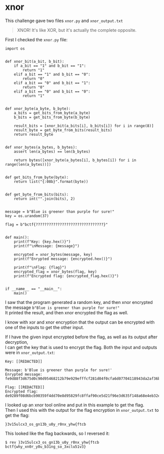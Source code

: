 # xnor

This challenge gave two files `xnor.py` and `xnor_output.txt`
>XNOR! It's like XOR, but it's actually the complete opposite.

First I checked the `xnor.py` file:
```
import os


def xnor_bit(a_bit, b_bit):
    if a_bit == "1" and b_bit == "1":
        return "1"
    elif a_bit == "1" and b_bit == "0":
        return "0"
    elif a_bit == "0" and b_bit == "1":
        return "0"
    elif a_bit == "0" and b_bit == "0":
        return "1"


def xnor_byte(a_byte, b_byte):
    a_bits = get_bits_from_byte(a_byte)
    b_bits = get_bits_from_byte(b_byte)

    result_bits = [xnor_bit(a_bits[i], b_bits[i]) for i in range(8)]
    result_byte = get_byte_from_bits(result_bits)
    return result_byte


def xnor_bytes(a_bytes, b_bytes):
    assert len(a_bytes) == len(b_bytes)

    return bytes([xnor_byte(a_bytes[i], b_bytes[i]) for i in range(len(a_bytes))])


def get_bits_from_byte(byte):
    return list("{:08b}".format(byte))


def get_byte_from_bits(bits):
    return int("".join(bits), 2)


message = b"Blue is greener than purple for sure!"
key = os.urandom(37)

flag = b"bctf{???????????????????????????????}"


def main():
    print(f"Key: {key.hex()}")
    print(f"\nMessage: {message}")

    encrypted = xnor_bytes(message, key)
    print(f"Enrypted message: {encrypted.hex()}")

    print(f"\nFlag: {flag}")
    encrypted_flag = xnor_bytes(flag, key)
    print(f"Encrypted flag: {encrypted_flag.hex()}")


if __name__ == "__main__":
    main()
```

I saw that the program generated a random key, and then xnor encrypted the message `b"Blue is greener than purple for sure!"`  
It printed the result, and then xnor encrypted the flag as well.  

I know with xor and xnor encryption that the output can be encrypted with one of the inputs to get the other input.  

If I have the given input encrypted before the flag, as well as its output after decryption,  
I can get the key that is used to encrypt the flag. Both the input and outputs were in `xnor_output.txt`:

```
Key: [[REDACTED]]

Message: b'Blue is greener than purple for sure!'
Enrypted message: fe9d88f3d675d0c90d95468212b79e929efffcf281d04f0cfa6d07704118943da2af36b9f8

Flag: [[REDACTED]]
Encrypted flag: de9289f08d6bcb90359f4dd70e8d95829fc8ffaf90ce5d21f96e3d635f148a68e4eb32efa4
```

I looked up an xnor tool online and put in this example to get the flag.  
Then I used this with the output for the flag encryption in `xnor_output.txt` to get the flag:

`}3v15ulcx3_os_gn13b_u0y_r0nx_yhw{ftcb`

This looked like the flag backwards, so I reversed it:

```
$ rev }3v15ulcx3_os_gn13b_u0y_r0nx_yhw{ftcb
bctf{why_xn0r_y0u_b31ng_so_3xclu51v3}
```
